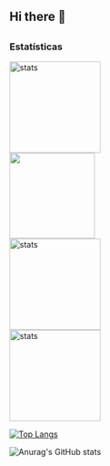 ## Hi there 👋

##
<h3>Estatísticas</h3>
<div>
  <img height="160em" src="https://github-readme-stats.vercel.app/api?username=testpq&show_icons=true&theme=tokyonight" alt="stats"/>

  <br/>
  <img height="150em" src="https://github-readme-stats.vercel.app/api/top-langs/?username=testpq&layout=compact&langs_count=7&theme=tokyonight"/>
  <br/>
    <img height="160em" src="https://github-readme-streak-stats.herokuapp.com/?user=testpq&theme=omni&theme=tokyonight" alt="stats"/>
  <br/>
  <img height="160" src="https://github-readme-stats.vercel.app/api/top-langs/?username=testpq&layout=compact" alt="stats"/>

  [![Top Langs](https://github-readme-stats.vercel.app/api/top-langs/?username=testpq&layout=donut)](https://github.com/anuraghazra/github-readme-stats)

  ![Anurag's GitHub stats](https://github-readme-stats.vercel.app/api?username=testpq&show_icons=true&theme=radical)
  
  </div>

  





